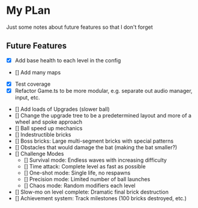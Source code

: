 # My PLan

Just some notes about future features so that I don't forget

## Future Features

- [X] Add base health to each level in the config
- [] Add many maps
- [X] Test coverage
- [X] Refactor Game.ts to be more modular, e.g. separate out audio manager, input, etc.
- [] Add loads of Upgrades (slower ball)
- [] Change the upgrade tree to be a predetermined layout and more of a wheel and spoke approach
- [] Ball speed up mechanics
- [] Indestructible bricks
- [] Boss bricks: Large multi-segment bricks with special patterns
- [] Obstacles that would damage the bat (making the bat smaller?)
- [] Challenge Modes
    - [] Survival mode: Endless waves with increasing difficulty
    - [] Time attack: Complete level as fast as possible
    - [] One-shot mode: Single life, no respawns
    - [] Precision mode: Limited number of ball launches
    - [] Chaos mode: Random modifiers each level
- [] Slow-mo on level complete: Dramatic final brick destruction
- [] Achievement system: Track milestones (100 bricks destroyed, etc.)


